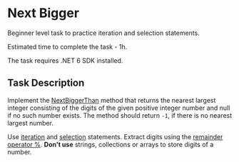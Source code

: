 # Next Bigger

Beginner level task to practice iteration and selection statements.

Estimated time to complete the task - 1h.

The task requires .NET 6 SDK installed.


## Task Description

Implement the [NextBiggerThan](NextBigger/NumberExtension.cs#L13) method that returns the nearest largest integer consisting of the digits of the given positive integer number and null if no such number exists. The method should return `-1`, if there is no nearest largest number.

Use [iteration](https://docs.microsoft.com/en-us/dotnet/csharp/language-reference/statements/iteration-statements) and [selection](https://docs.microsoft.com/en-us/dotnet/csharp/language-reference/statements/selection-statements) statements. Extract digits using the [remainder operator %](https://docs.microsoft.com/en-us/dotnet/csharp/language-reference/operators/arithmetic-operators#remainder-operator-). **Don't use** strings, collections or arrays to store digits of a number.
